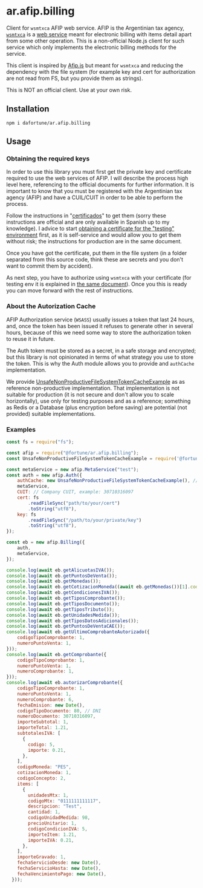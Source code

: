 # ar.afip.billing
Client for `wsmtxca` AFIP web service. AFIP is the Argentinian tax agency,
[`wsmtxca`](http://www.afip.gob.ar/facturadecreditoelectronica/documentos/Web-Service-MTXCA-v013.pdf) is a [web service](https://www.afip.gob.ar/ws/documentacion/ws-factura-electronica.asp) meant for electronic billing with items detail apart from some other operation. This is a non-official Node.js client for such service which only implements the electronic billing methods for the service.

This client is inspired by [Afip.js](https://github.com/AfipSDK/afip.js) but meant for `wsmtxca` and reducing the dependency with the file system (for example key and cert for authorization are not read from FS, but you provide them as strings).

This is NOT an official client. Use at your own risk.

## Installation
```
npm i dafortune/ar.afip.billing
```

## Usage

### Obtaining the required keys
In order to use this library you must first get the private key and certificate required to use the web services of AFIP. I will describe the process high level here, referencing to the official documents for further information. It is important to know that you must be registered with the Argentinian tax agency (AFIP) and have a CUIL/CUIT in order to be able to perform the process.

Follow the instructions in "[certificados](https://www.afip.gob.ar/ws/documentacion/certificados.asp)" to get them (sorry these instructions are official and are only available in Spanish up to my knowledge). I advice to start [obtaining a certificate for the "testing" environment](http://www.afip.gob.ar/ws/WSASS/WSASS_manual.pdf) first, as it is self-service and would allow you to get them without risk; the instructions for production are in the same document.

Once you have got the certificate, put them in the file system (in a folder separated from this source code, think these are secrets and you don't want to commit them by accident). 

As next step, you have to authorize using `wsmtxca` with your certificate (for testing env it is explained in [the same document](http://www.afip.gob.ar/ws/WSASS/WSASS_manual.pdf)). Once you this is ready you can move forward with the rest of instructions.

### About the Autorization Cache
AFIP Authorization service (`WSASS`) usually issues a token that last 24 hours, and, once the token has been issued it refuses to generate other in several hours, because of this we need some way to store the authorization token to reuse it in future.

The Auth token must be stored as a secret, in a safe storage and encrypted; but this library is not opinionated in terms of what strategy you use to store the token. This is why the Auth module allows you to provide and `authCache` implementation.

We provide [UnsafeNonProductiveFileSystemTokenCacheExample](./unsafe_non_productive_file_system_token_cache_example.js) as as reference non-productive implementation. That implementation is not suitable for production (it is not secure and don't allow you to scale horizontally), use only for testing purposes and as a reference; something as Redis or a Database (plus encryption before saving) are potential (not provided) suitable implementations.

### Examples

```js
const fs = require("fs");

const afip = require("@fortune/ar.afip.billing");
const UnsafeNonProductiveFileSystemTokenCacheExample = require('@fortune/ar.afip.billing/unsafe_non_productive_file_system_token_cache_example');

const metaService = new afip.MetaService("test");
const auth = new afip.Auth({
    authCache: new UnsafeNonProductiveFileSystemTokenCacheExample(), // DO NOT USE THIS IMPLEMENTATION IN PRODUCTION
    metaService,
    CUIT: // Company CUIT, example: 30710316097
    cert: fs
        .readFileSync("path/to/your/cert")
        .toString("utf8"),
    key: fs
        .readFileSync("/path/to/your/private/key")
        .toString("utf8"),
});

const eb = new afip.Billing({
    auth,
    metaService,
});

console.log(await eb.getAlicuotasIVA());
console.log(await eb.getPuntosDeVenta());
console.log(await eb.getMonedas());
console.log(await eb.getCotizacionMoneda((await eb.getMonedas())[1].codigo));
console.log(await eb.getCondicionesIVA());
console.log(await eb.getTiposComprobante());
console.log(await eb.getTiposDocumento());
console.log(await eb.getTiposTributo());
console.log(await eb.getUnidadesMedida());
console.log(await eb.getTiposDatosAdicionales());
console.log(await eb.getPuntosDeVentaCAE());
console.log(await eb.getUltimoComprobanteAutorizado({
    codigoTipoComprobante: 1,
    numeroPuntoVenta: 1,
}));
console.log(await eb.getComprobante({
    codigoTipoComprobante: 1,
    numeroPuntoVenta: 1,
    numeroComprobante: 1,
}));
console.log(await eb.autorizarComprobante({
    codigoTipoComprobante: 1,
    numeroPuntoVenta: 1,
    numeroComprobante: 6,
    fechaEmision: new Date(),
    codigoTipoDocumento: 80, // DNI
    numeroDocumento: 30710316097,
    importeSubtotal: 1,
    importeTotal: 1.21,
    subtotalesIVA: [
      {
        codigo: 5,
        importe: 0.21,
      },
    ],
    codigoMoneda: "PES",
    cotizacionMoneda: 1,
    codigoConcepto: 2,
    items: [
      {
        unidadesMtx: 1,
        codigoMtx: "0111111111117",
        descripcion: "Test",
        cantidad: 1,
        codigoUnidadMedida: 98,
        precioUnitario: 1,
        codigoCondicionIVA: 5,
        importeItem: 1.21,
        importeIVA: 0.21,
      },
    ],
    importeGravado: 1,
    fechaServicioDesde: new Date(),
    fechaServicioHasta: new Date(),
    fechaVencimientoPago: new Date(),
  }));
```
